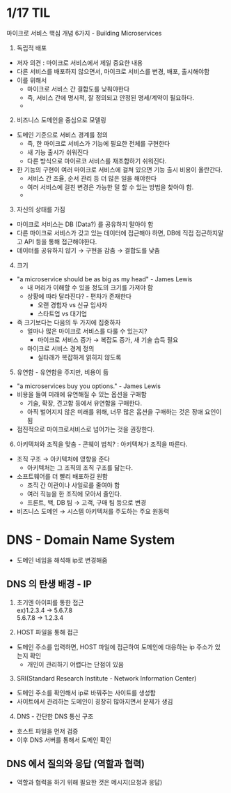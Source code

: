 # 1/17 TIL

마이크로 서비스 핵심 개념 6가지 - Building Microservices

1. 독립적 배포

- 저자 의견 : 마이크로 서비스에서 제일 중요한 내용
- 다른 서비스를 배포하지 않으면서, 마이크로 서비스를 변경, 배포, 출시해야함
- 이를 위해서
  - 마이크로 서비스 간 결합도를 낮춰야한다
  - 즉, 서비스 간에 명시적, 잘 정의되고 안정된 명세/계약이 필요하다.
  - 
2. 비즈니스 도메인을 중심으로 모델링

- 도메인 기준으로 서비스 경계를 정의
  - 즉, 한 마이크로 서비스가 기능에 필요한 전체를 구현한다
  - 새 기능 출시가 쉬워진다
  - 다른 방식으로 마이르코 서비스를 재조합하기 쉬워진다.
- 한 기능의 구현이 여러 마이크로 서비스에 걸쳐 있으면 기능 출시 비용이 올란간다.
  - 서비스 간 조율, 순서 관리 등 더 많은 일을 해야한다
  - 여러 서비스에 걸친 변경은 가능한 덜 할 수 있는 방법을 찾아야 함.
  - 
3. 자신의 상태를 가짐

- 마이크로 서비스는 DB (Data?) 를 공유하지 말아야 함
- 다른 마이크로 서비스가 갖고 있는 데이터에 접근해야 하면, DB에 직접 접근하지말고 API 등을 통해 접근해야한다.
- 데이터를 공유하지 않기 → 구현을 감춤 → 결합도를 낮춤

4. 크기

- "a microservice should be as big as my head" - James Lewis
  - 내 머리가 이해할 수 있을 정도의 크기를 가져야 함
  - 상황에 따라 달라진다? - 편차가 존재한다
    - 오랜 경험자 vs 신규 입사자
    - 스타트업 vs 대기업
- 즉 크기보다는 다음의 두 가지에 집중하자
  - 얼마나 많은 마이크로 서비스를 다룰 수 있는지?
    - 마이크로 서비스 증가 → 복잡도 증가, 새 기술 습득 필요
  - 마이크로 서비스 경계 정의
    - 실타래가 복잡하게 얽히지 않도록
5. 유연함 - 유연함을 주지만, 비용이 듦

- "a microservices buy you options." - James Lewis
- 비용을 들여 미래에 유연해질 수 있는 옵션을 구매함
  - 기술, 확장, 견고함 등에서 유연함을 구매한다.
  - 아직 벌어지지 않은 미래를 위해, 너무 많은 옵션을 구매하는 것은 장애 요인이 됨
- 점진적으로 마이크로서비스로 넘어가는 것을 권장한다.

6. 아키텍처와 조직을 맞춤 - 콘웨이 법칙? : 아키텍쳐가 조직을 따른다.

- 조직 구조 → 아키텍처에 영향을 준다
  - 아키텍처는 그 조직의 조직 구조를 닮는다.
- 소프트웨어를 더 빨리 배포하길 원함
  - 조직 간 이관이나 사일로를 줄여야 함
  - 여러 직능을 한 조직에 모아서 줄인다.
  - 프론트, 백, DB 팀 → 고객, 구매 팀 등으로 변경
- 비즈니스 도메인 → 시스템 아키텍처를 주도하는 주요 원동력

# DNS - Domain Name System
- 도메인 네임을 해석해 ip로 변경해줌


## DNS 의 탄생 배경 - IP
1. 초기엔 아이피를 통한 접근  
ex)1.2.3.4 → 5.6.7.8   
   5.6.7.8 → 1.2.3.4

2. HOST 파일을 통해 접근
- 도메인 주소를 입력하면, HOST 파일에 접근하여 도메인에 대응하는 ip 주소가 있는지 확인
  - 개인이 관리하기 어렵다는 단점이 있음
3. SRI(Standard Research Institute - Network Information Center)
- 도메인 주소를 확인해서 ip로 바꿔주는 사이트를 생성함
- 사이트에서 관리하는 도메인이 굉장히 많아지면서 문제가 생김

4. DNS - 간단한 DNS 통신 구조
- 호스트 파일을 먼저 검증
- 이후 DNS 서버를 통해서 도메인 확인

## DNS 에서 질의와 응답 (역할과 협력)
- 역할과 협력을 하기 위해 필요한 것은 메시지(요청과 응답)
